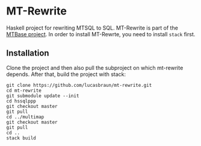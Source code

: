 # MT-Rewrite
Haskell project for rewriting MTSQL to SQL. MT-Rewrite is part of the [MTBase
project](https://github.com/mtbase/overview). In order to install MT-Rewrte,
you need to install `stack` first.

## Installation
Clone the project and then also pull the subproject on which mt-rewrite depends. After that, build the project with stack:

```
git clone https://github.com/lucasbraun/mt-rewrite.git
cd mt-rewrite
git submodule update --init
cd hssqlppp
git checkout master
git pull
cd ../multimap
git checkout master
git pull
cd ..
stack build
```

